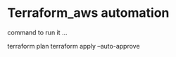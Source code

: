 # Terraform_aws automation
command to run it ...

terraform plan
terraform apply –auto-approve

```
